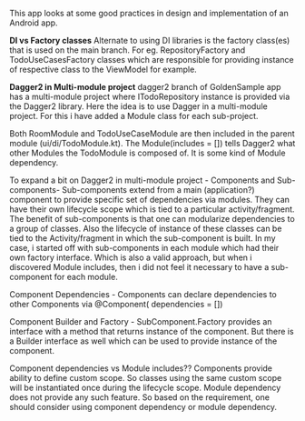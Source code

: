 This app looks at some good practices in design and implementation of an Android app.

<b>DI vs Factory classes</b> 
Alternate to using DI libraries is the factory class(es) that is used on the main branch. 
For eg. RepositoryFactory and TodoUseCasesFactory classes which
are responsible for providing instance of respective class to the ViewModel for example.

<b>Dagger2 in Multi-module project</b>
dagger2 branch of GoldenSample app has a multi-module project where ITodoRepository instance is
provided via the Dagger2 library. Here the idea is to use Dagger in a multi-module project. 
For this i have added a Module class for each sub-project.

Both RoomModule and TodoUseCaseModule are then included in the parent module (ui/di/TodoModule.kt). 
The Module(includes = []) tells Dagger2 what other Modules the TodoModule is composed of. 
It is some kind of Module dependency.

To expand a bit on Dagger2 in multi-module project - 
Components and Sub-components-
Sub-components extend from a main (application?) component to provide specific set of dependencies
via modules. They can have their own lifecycle scope which is tied to a particular
activity/fragment. The benefit of sub-components is that one can modularize dependencies to a group
of classes. Also the lifecycle of instance of these classes can be tied to the Activity/fragment in
which the sub-component is built. In my case, i started off with sub-components in each module which
had their own factory interface. Which is also a valid approach, but when i discovered Module
includes, then i did not feel it necessary to have a sub-component for each module.

Component Dependencies - Components can declare dependencies to other Components via @Component(
dependencies = [])

Component Builder and Factory - SubComponent.Factory provides an interface with a method that
returns instance of the component. But there is a Builder interface as well which can be used to
provide instance of the component.

Component dependencies vs Module includes??
Components provide ability to define custom scope. So classes using the same custom scope 
will be instantiated once during the lifecycle scope. Module dependency does not provide 
any such feature. So based on the requirement, one should consider using component dependency 
or module dependency. 

